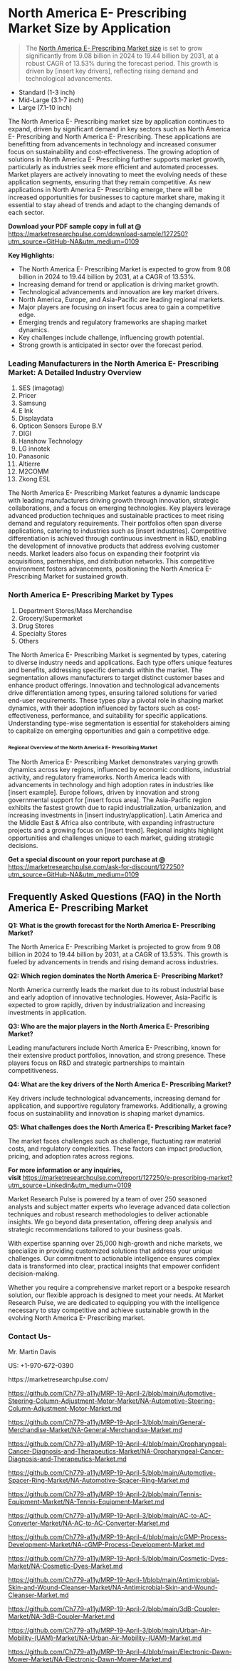 <h1>North America E- Prescribing Market&nbsp;Size by Application</h1><blockquote><p>The <a href="https://marketresearchpulse.com/download-sample/127250?utm_source=GitHub-NA&amp;utm_medium=0109">North America E- Prescribing Market size</a> is set to grow significantly from 9.08 billion in 2024 to 19.44 billion by 2031, at a robust CAGR of 13.53% during the forecast period. This growth is driven by [insert key drivers], reflecting rising demand and technological advancements.</p></blockquote><ul><li>Standard (1-3 inch)<li> Mid-Large (3.1-7 inch)<li> Large (7.1-10 inch)</li></ul><p>The North America E- Prescribing market size by application continues to expand, driven by significant demand in key sectors such as North America E- Prescribing and North America E- Prescribing. These applications are benefitting from advancements in technology and increased consumer focus on sustainability and cost-effectiveness. The growing adoption of solutions in North America E- Prescribing further supports market growth, particularly as industries seek more efficient and automated processes. Market players are actively innovating to meet the evolving needs of these application segments, ensuring that they remain competitive. As new applications in North America E- Prescribing emerge, there will be increased opportunities for businesses to capture market share, making it essential to stay ahead of trends and adapt to the changing demands of each sector.</p><p><strong>Download your PDF sample copy in full at @ </strong><a href="https://marketresearchpulse.com/download-sample/127250?utm_source=GitHub-NA&amp;utm_medium=0109">https://marketresearchpulse.com/download-sample/127250?utm_source=GitHub-NA&amp;utm_medium=0109</a></p><p><strong>Key Highlights: </strong></p><ul><li>The North America E- Prescribing Market is expected to grow from 9.08 billion in 2024 to 19.44 billion by 2031, at a CAGR of 13.53%.</li><li>Increasing demand for trend or application is driving market growth.</li><li>Technological advancements and innovation are key market drivers.</li><li>North America, Europe, and Asia-Pacific are leading regional markets.</li><li>Major players are focusing on insert focus area to gain a competitive edge.</li><li>Emerging trends and regulatory frameworks are shaping market dynamics.</li><li>Key challenges include challenge, influencing growth potential.</li><li>Strong growth is anticipated in sector over the forecast period.</li></ul><h3>Leading Manufacturers in the North America E- Prescribing Market: A Detailed Industry Overview</h3><ol><li>SES (imagotag)</li><li>Pricer</li><li>Samsung</li><li>E Ink</li><li>Displaydata</li><li>Opticon Sensors Europe B.V</li><li>DIGI</li><li>Hanshow Technology</li><li>LG innotek</li><li>Panasonic</li><li>Altierre</li><li>M2COMM</li><li>Zkong ESL</li></ol><div class="flex max-w-full flex-col flex-grow"><div class="min-h-8 text-message flex w-full flex-col items-end gap-2 whitespace-normal break-words [.text-message+&amp;]:mt-5" dir="auto" data-message-author-role="assistant" data-message-id="fd8432e4-4910-450d-b182-61b7bfb0a01f" data-message-model-slug="gpt-4o"><div class="flex w-full flex-col gap-1 empty:hidden first:pt-[3px]"><div class="markdown prose w-full break-words dark:prose-invert light"><p>The North America E- Prescribing Market features a dynamic landscape with leading manufacturers driving growth through innovation, strategic collaborations, and a focus on emerging technologies. Key players leverage advanced production techniques and sustainable practices to meet rising demand and regulatory requirements. Their portfolios often span diverse applications, catering to industries such as [insert industries]. Competitive differentiation is achieved through continuous investment in R&amp;D, enabling the development of innovative products that address evolving customer needs. Market leaders also focus on expanding their footprint via acquisitions, partnerships, and distribution networks. This competitive environment fosters advancements, positioning the North America E- Prescribing Market for sustained growth.</p></div></div></div></div><h3>North America E- Prescribing Market by Types</h3><ol><li>Department Stores/Mass Merchandise<li> Grocery/Supermarket<li> Drug Stores<li> Specialty Stores<li> Others</li></ol><div class="flex max-w-full flex-col flex-grow"><div class="min-h-8 text-message flex w-full flex-col items-end gap-2 whitespace-normal break-words [.text-message+&amp;]:mt-5" dir="auto" data-message-author-role="assistant" data-message-id="084470be-0bb7-4664-bddf-5156b4f41249" data-message-model-slug="gpt-4o-mini"><div class="flex w-full flex-col gap-1 empty:hidden first:pt-[3px]"><div class="markdown prose w-full break-words dark:prose-invert light"><p>The North America E- Prescribing Market is segmented by types, catering to diverse industry needs and applications. Each type offers unique features and benefits, addressing specific demands within the market. The segmentation allows manufacturers to target distinct customer bases and enhance product offerings. Innovation and technological advancements drive differentiation among types, ensuring tailored solutions for varied end-user requirements. These types play a pivotal role in shaping market dynamics, with their adoption influenced by factors such as cost-effectiveness, performance, and suitability for specific applications. Understanding type-wise segmentation is essential for stakeholders aiming to capitalize on emerging opportunities and gain a competitive edge.</p></div></div></div></div><h3><span style="font-size: 11px;">Regional Overview of the North America E- Prescribing Market</span></h3><div class="flex max-w-full flex-col flex-grow"><div class="min-h-8 text-message flex w-full flex-col items-end gap-2 whitespace-normal break-words [.text-message+&amp;]:mt-5" dir="auto" data-message-author-role="assistant" data-message-id="e9038762-ce64-4e30-91c9-9bd413514231" data-message-model-slug="gpt-4o-mini"><div class="flex w-full flex-col gap-1 empty:hidden first:pt-[3px]"><div class="markdown prose w-full break-words dark:prose-invert light"><p>The North America E- Prescribing Market demonstrates varying growth dynamics across key regions, influenced by economic conditions, industrial activity, and regulatory frameworks. North America leads with advancements in technology and high adoption rates in industries like [insert example]. Europe follows, driven by innovation and strong governmental support for [insert focus area]. The Asia-Pacific region exhibits the fastest growth due to rapid industrialization, urbanization, and increasing investments in [insert industry/application]. Latin America and the Middle East &amp; Africa also contribute, with expanding infrastructure projects and a growing focus on [insert trend]. Regional insights highlight opportunities and challenges unique to each market, guiding strategic decisions.</p></div></div></div></div><p><strong>Get a special discount on your report purchase at @ </strong><a href="https://marketresearchpulse.com/ask-for-discount/127250?utm_source=GitHub-NA&amp;utm_medium=0109">https://marketresearchpulse.com/ask-for-discount/127250?utm_source=GitHub-NA&amp;utm_medium=0109</a></p><h2>Frequently Asked Questions (FAQ) in the North America E- Prescribing Market</h2><p><strong>Q1: What is the growth forecast for the North America E- Prescribing Market?</strong></p><p>The North America E- Prescribing Market is projected to grow from 9.08 billion in 2024 to 19.44 billion by 2031, at a CAGR of 13.53%. This growth is fueled by advancements in trends and rising demand across industries.</p><p><strong>Q2: Which region dominates the North America E- Prescribing Market?</strong></p><p>North America currently leads the market due to its robust industrial base and early adoption of innovative technologies. However, Asia-Pacific is expected to grow rapidly, driven by industrialization and increasing investments in application.</p><p><strong>Q3: Who are the major players in the North America E- Prescribing Market?</strong></p><p>Leading manufacturers include North America E- Prescribing, known for their extensive product portfolios, innovation, and strong presence. These players focus on R&amp;D and strategic partnerships to maintain competitiveness.</p><p><strong>Q4: What are the key drivers of the North America E- Prescribing Market?</strong></p><p>Key drivers include technological advancements, increasing demand for application, and supportive regulatory frameworks. Additionally, a growing focus on sustainability and innovation is shaping market dynamics.</p><p><strong>Q5: What challenges does the North America E- Prescribing Market face?</strong></p><p>The market faces challenges such as challenge, fluctuating raw material costs, and regulatory complexities. These factors can impact production, pricing, and adoption rates across regions.</p><p><strong>For more information or any inquiries, visit&nbsp;</strong><a href="https://marketresearchpulse.com/report/127250/e-prescribing-market?utm_source=Linkedin&utm_medium=0109">https://marketresearchpulse.com/report/127250/e-prescribing-market?utm_source=Linkedin&utm_medium=0109</a></p><p>Market Research Pulse is powered by a team of over 250 seasoned analysts and subject matter experts who leverage advanced data collection techniques and robust research methodologies to deliver actionable insights. We go beyond data presentation, offering deep analysis and strategic recommendations tailored to your business goals.</p><p>With expertise spanning over 25,000 high-growth and niche markets, we specialize in providing customized solutions that address your unique challenges. Our commitment to actionable intelligence ensures complex data is transformed into clear, practical insights that empower confident decision-making.</p><p>Whether you require a comprehensive market report or a bespoke research solution, our flexible approach is designed to meet your needs. At Market Research Pulse, we are dedicated to equipping you with the intelligence necessary to stay competitive and achieve sustainable growth in the evolving North America E- Prescribing market.</p><h3><strong>Contact Us-</strong></h3><p>Mr. Martin Davis</p><p>US: +1-970-672-0390</p><p>https://marketresearchpulse.com/</p><p><a href="https://github.com/Ch779-a11y/MRP-19-April-2/blob/main/Automotive-Steering-Column-Adjustment-Motor-Market/NA-Automotive-Steering-Column-Adjustment-Motor-Market.md">https://github.com/Ch779-a11y/MRP-19-April-2/blob/main/Automotive-Steering-Column-Adjustment-Motor-Market/NA-Automotive-Steering-Column-Adjustment-Motor-Market.md</a></p><p><a href="https://github.com/Ch779-a11y/MRP-19-April-3/blob/main/General-Merchandise-Market/NA-General-Merchandise-Market.md">https://github.com/Ch779-a11y/MRP-19-April-3/blob/main/General-Merchandise-Market/NA-General-Merchandise-Market.md</a></p><p><a href="https://github.com/Ch779-a11y/MRP-19-April-4/blob/main/Oropharyngeal-Cancer-Diagnosis-and-Therapeutics-Market/NA-Oropharyngeal-Cancer-Diagnosis-and-Therapeutics-Market.md">https://github.com/Ch779-a11y/MRP-19-April-4/blob/main/Oropharyngeal-Cancer-Diagnosis-and-Therapeutics-Market/NA-Oropharyngeal-Cancer-Diagnosis-and-Therapeutics-Market.md</a></p><p><a href="https://github.com/Ch779-a11y/MRP-19-April-5/blob/main/Automotive-Spacer-Ring-Market/NA-Automotive-Spacer-Ring-Market.md">https://github.com/Ch779-a11y/MRP-19-April-5/blob/main/Automotive-Spacer-Ring-Market/NA-Automotive-Spacer-Ring-Market.md</a></p><p><a href="https://github.com/Ch779-a11y/MRP-19-April-2/blob/main/Tennis-Equipment-Market/NA-Tennis-Equipment-Market.md">https://github.com/Ch779-a11y/MRP-19-April-2/blob/main/Tennis-Equipment-Market/NA-Tennis-Equipment-Market.md</a></p><p><a href="https://github.com/Ch779-a11y/MRP-19-April-3/blob/main/AC-to-AC-Converter-Market/NA-AC-to-AC-Converter-Market.md">https://github.com/Ch779-a11y/MRP-19-April-3/blob/main/AC-to-AC-Converter-Market/NA-AC-to-AC-Converter-Market.md</a></p><p><a href="https://github.com/Ch779-a11y/MRP-19-April-4/blob/main/cGMP-Process-Development-Market/NA-cGMP-Process-Development-Market.md">https://github.com/Ch779-a11y/MRP-19-April-4/blob/main/cGMP-Process-Development-Market/NA-cGMP-Process-Development-Market.md</a></p><p><a href="https://github.com/Ch779-a11y/MRP-19-April-5/blob/main/Cosmetic-Dyes-Market/NA-Cosmetic-Dyes-Market.md">https://github.com/Ch779-a11y/MRP-19-April-5/blob/main/Cosmetic-Dyes-Market/NA-Cosmetic-Dyes-Market.md</a></p><p><a href="https://github.com/Ch779-a11y/MRP-19-April-1/blob/main/Antimicrobial-Skin-and-Wound-Cleanser-Market/NA-Antimicrobial-Skin-and-Wound-Cleanser-Market.md">https://github.com/Ch779-a11y/MRP-19-April-1/blob/main/Antimicrobial-Skin-and-Wound-Cleanser-Market/NA-Antimicrobial-Skin-and-Wound-Cleanser-Market.md</a></p><p><a href="https://github.com/Ch779-a11y/MRP-19-April-2/blob/main/3dB-Coupler-Market/NA-3dB-Coupler-Market.md">https://github.com/Ch779-a11y/MRP-19-April-2/blob/main/3dB-Coupler-Market/NA-3dB-Coupler-Market.md</a></p><p><a href="https://github.com/Ch779-a11y/MRP-19-April-3/blob/main/Urban-Air-Mobility-(UAM)-Market/NA-Urban-Air-Mobility-(UAM)-Market.md">https://github.com/Ch779-a11y/MRP-19-April-3/blob/main/Urban-Air-Mobility-(UAM)-Market/NA-Urban-Air-Mobility-(UAM)-Market.md</a></p><p><a href="https://github.com/Ch779-a11y/MRP-19-April-4/blob/main/Electronic-Dawn-Mower-Market/NA-Electronic-Dawn-Mower-Market.md">https://github.com/Ch779-a11y/MRP-19-April-4/blob/main/Electronic-Dawn-Mower-Market/NA-Electronic-Dawn-Mower-Market.md</a></p>
